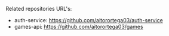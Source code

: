 Related repositories URL's:
- auth-service: https://github.com/aitorortega03/auth-service
- games-api: https://github.com/aitorortega03/games
